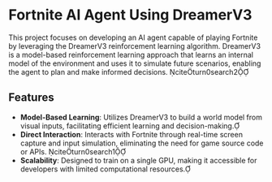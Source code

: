 # Fortnite AI Agent Using DreamerV3

This project focuses on developing an AI agent capable of playing Fortnite by leveraging the DreamerV3 reinforcement learning algorithm. DreamerV3 is a model-based reinforcement learning approach that learns an internal model of the environment and uses it to simulate future scenarios, enabling the agent to plan and make informed decisions. citeturn0search2

## Features

- **Model-Based Learning**: Utilizes DreamerV3 to build a world model from visual inputs, facilitating efficient learning and decision-making.
- **Direct Interaction**: Interacts with Fortnite through real-time screen capture and input simulation, eliminating the need for game source code or APIs. citeturn0search1
- **Scalability**: Designed to train on a single GPU, making it accessible for developers with limited computational resources.
